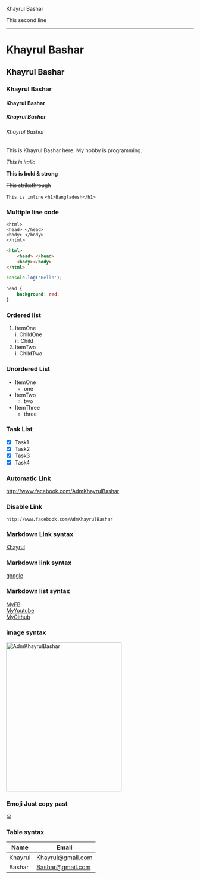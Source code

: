<!-- markdown tutorial -->

Khayrul Bashar </br>

<!-- double space to make new line -->

This second line

---

# Khayrul Bashar

## Khayrul Bashar

### Khayrul Bashar

#### Khayrul Bashar

##### Khayrul Bashar

###### Khayrul Bashar

<p>This is Khayrul Bashar here. My hobby is programming.</p>

_This is italic_

**This is bold & strong**

~~This strikethrough~~

`This is inline`
`<h1>Bangladesh</h1>`

### Multiple line code

```
<html>
<head> </head>
<body> </body>
</html>
```

```html
<html>
	<head> </head>
	<body></body>
</html>
```

```javascript
console.log('Hello');
```

```css
head {
	background: red;
}
```

### Ordered list

1. ItemOne  
   i. ChildOne  
   ii. Child
2. ItemTwo  
   i. ChildTwo

### Unordered List

- ItemOne
  - one
- ItemTwo
  - two
- ItemThree
  - three

### Task List

- [x] Task1
- [x] Task2
- [x] Task3
- [x] Task4

### Automatic Link

http://www.facebook.com/AdmKhayrulBashar

### Disable Link

`http://www.facebook.com/AdmKhayrulBashar`

### Markdown Link syntax

[Khayrul](http://www.facebook.com/AdmKhayrulBashar)

### Markdown link syntax

[google](http://google.com)

### Markdown list syntax

[MyFB][facebook]  
[MyYoutube][youtube]  
[MyGithub][github]

<!-- All link is here -->

[facebook]: http://facebook.com/AdmKhayrulBashar
[youtube]: http://youtube.com
[github]: http://github.com/admKBH

### image syntax

<img src="images/adm45.jpg" width="310px" height="400px" title="AdmKhayrulBashar">

<!-- ![profile](images/adm45.jpg) -->

### Emoji Just copy past

😀

### Table syntax

| Name    | Email             |
| ------- | ----------------- |
| Khayrul | Khayrul@gmail.com |
| Bashar  | Bashar@gmail.com  |
